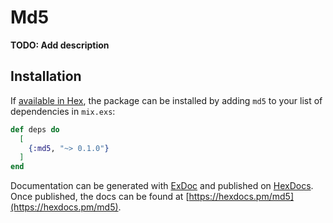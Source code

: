 # Md5

**TODO: Add description**

## Installation

If [available in Hex](https://hex.pm/docs/publish), the package can be installed
by adding `md5` to your list of dependencies in `mix.exs`:

```elixir
def deps do
  [
    {:md5, "~> 0.1.0"}
  ]
end
```

Documentation can be generated with [ExDoc](https://github.com/elixir-lang/ex_doc)
and published on [HexDocs](https://hexdocs.pm). Once published, the docs can
be found at [https://hexdocs.pm/md5](https://hexdocs.pm/md5).

